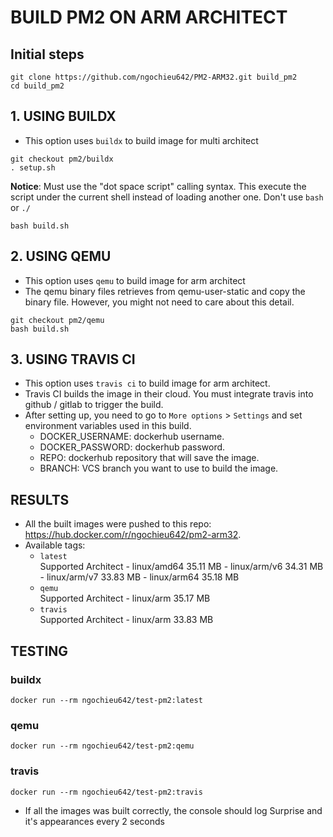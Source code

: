 # BUILD PM2 ON ARM ARCHITECT

## Initial steps

```shell
git clone https://github.com/ngochieu642/PM2-ARM32.git build_pm2
cd build_pm2
```

## 1. USING BUILDX

- This option uses `buildx` to build image for multi architect

```shell
git checkout pm2/buildx
. setup.sh
```

**Notice**: Must use the "dot space script" calling syntax. This execute the script under the current shell instead of loading another one. Don't use `bash` or `./`

```shell
bash build.sh
```

## 2. USING QEMU

- This option uses `qemu` to build image for arm architect
- The qemu binary files retrieves from qemu-user-static and copy the binary file. However, you might not need to care about this detail.

```shell
git checkout pm2/qemu
bash build.sh
```

## 3. USING TRAVIS CI

- This option uses `travis ci` to build image for arm architect.
- Travis CI builds the image in their cloud. You must integrate travis into github / gitlab to trigger the build.
- After setting up, you need to go to `More options` > `Settings` and set environment variables used in this build.
  - DOCKER_USERNAME: dockerhub username.
  - DOCKER_PASSWORD: dockerhub password.
  - REPO: dockerhub repository that will save the image.
  - BRANCH: VCS branch you want to use to build the image.

## RESULTS

- All the built images were pushed to this repo: https://hub.docker.com/r/ngochieu642/pm2-arm32.
- Available tags:
  - `latest` \
    Supported Architect - linux/amd64 35.11 MB - linux/arm/v6 34.31 MB - linux/arm/v7 33.83 MB - linux/arm64 35.18 MB
  - `qemu` \
    Supported Architect - linux/arm 35.17 MB
  - `travis` \
    Supported Architect - linux/arm 33.83 MB

## TESTING

### buildx

```shell
docker run --rm ngochieu642/test-pm2:latest
```

### qemu

```shell
docker run --rm ngochieu642/test-pm2:qemu
```

### travis

```shell
docker run --rm ngochieu642/test-pm2:travis
```

- If all the images was built correctly, the console should log Surprise and it's appearances every 2 seconds
